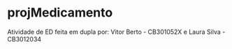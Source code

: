 # projMedicamento
Atividade de ED feita em dupla por: Vitor Berto - CB301052X e Laura Silva - CB3012034
